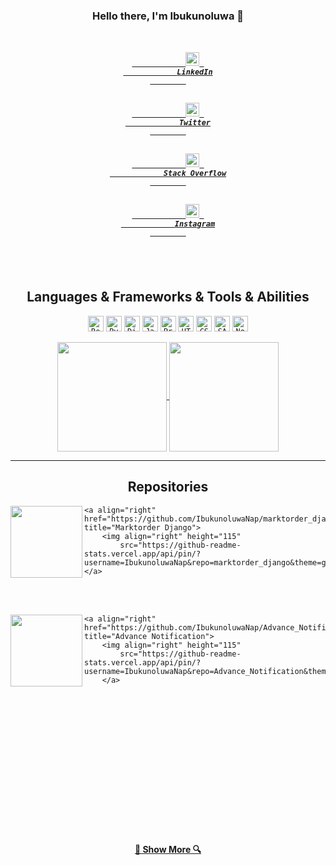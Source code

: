 <h3 align="center">Hello there, I'm Ibukunoluwa 👋</h3>
<h5 align="center">
    <code>
        <a href="https://www.linkedin.com/in/ibukunoluwanap/" title="LinkedIn Profile">
            <img width="22" src="https://github.com/zumrudu-anka/zumrudu-anka/blob/master/images/linkedin.svg"> 
            LinkedIn
        </a>
    </code>
    <code>
        <a href="https://twitter.com/ibukunoluwanap" title="Twitter Profile">
            <img width="22" src="https://play-lh.googleusercontent.com/wIf3HtczQDjHzHuu7vezhqNs0zXAG85F7VmP7nhsTxO3OHegrVXlqIh_DWBYi86FTIGk"> 
            Twitter
        </a>
    </code>
    <code>
        <a href="https://stackoverflow.com/users/13787785/ibukunoluwa-naphtali" title="Stack Overflow Profile">
            <img width="22" src="https://github.com/zumrudu-anka/zumrudu-anka/blob/master/images/stackoverflow.svg"> 
            Stack Overflow
        </a>
    </code>
    <code>
        <a href="https://www.instagram.com/ibukunoluwanap/" title="Instagram Profile">
            <img width="22" src="https://github.com/zumrudu-anka/zumrudu-anka/blob/master/images/instagram.svg"> 
            Instagram
        </a>
    </code>
</h5>

<br>

<h2 align="center">Languages & Frameworks & Tools & Abilities</h2>

<p align="center">
    <code><img title="React" height="25" src="https://github.com/zumrudu-anka/zumrudu-anka/blob/master/images/react-original.svg"></code>
    <code><img title="Python" height="25" src="https://github.com/zumrudu-anka/zumrudu-anka/blob/master/images/python-original.svg"></code>
    <code><img title="Django" height="25" src="https://github.com/zumrudu-anka/zumrudu-anka/blob/master/images/django.png"></code>
    <code><img title="Javascript" height="25" src="https://github.com/zumrudu-anka/zumrudu-anka/blob/master/images/javascript.svg"></code>
    <code><img title="Problem Solving" height="25" src="https://github.com/zumrudu-anka/zumrudu-anka/blob/master/images/problemSolving.png"></code>
    <code><img title="HTML5" height="25" src="https://github.com/zumrudu-anka/zumrudu-anka/blob/master/images/html5.svg"></code>
    <code><img title="CSS" height="25" src="https://github.com/zumrudu-anka/zumrudu-anka/blob/master/images/css.svg"></code>
    <code><img title="SASS" height="25" src="https://github.com/zumrudu-anka/zumrudu-anka/blob/master/images/sass.svg"></code>
    <code><img title="Nodejs" height="25" src="https://upload.wikimedia.org/wikipedia/commons/thumb/d/d9/Node.js_logo.svg/1200px-Node.js_logo.svg.png"></code>
</p>

<p align=center>
    <a href="https://github.com/anuraghazra/github-readme-stats" title="Go to Source">
        <img height=175 align="center" src="https://github-readme-stats.vercel.app/api?username=IbukunoluwaNap&show_icons=true&theme=gotham">
    </a>
    <a href="https://github.com/anuraghazra/github-readme-stats">
        <img height=175 align="center" src="https://github-readme-stats.vercel.app/api/top-langs/?username=IbukunoluwaNap&hide=c%23,powershell,java&title_color=2aa889&text_color=99d1ce&icon_color=2bbc8a&bg_color=0c1014&langs_count=8&layout=compact" />
    </a>
</p>

<hr>

<h2 align="center">Repositories</h2>

<p width="100%" align="center">
    <a align="left" href="https://github.com/IbukunoluwaNap/marktorder_flutter" title="Marktorder Flutter"><img align="left"
            height="115"
            src="https://github-readme-stats.vercel.app/api/pin/?username=IbukunoluwaNap&repo=marktorder_flutter&theme=gotham"></a>

    <a align="right" href="https://github.com/IbukunoluwaNap/marktorder_django" title="Marktorder Django">
        <img align="right" height="115"
            src="https://github-readme-stats.vercel.app/api/pin/?username=IbukunoluwaNap&repo=marktorder_django&theme=gotham">
    </a>
</p>

<br>
<br>
<p width="100%" align="center">
    <a align="left" href="https://github.com/IbukunoluwaNap/big-family-360" title="Big Family 360">
        <img align="left" height="115"
            src="https://github-readme-stats.vercel.app/api/pin/?username=IbukunoluwaNap&repo=big-family-360&theme=gotham">
        </a>

    <a align="right" href="https://github.com/IbukunoluwaNap/Advance_Notification" title="Advance Notification">
        <img align="right" height="115"
            src="https://github-readme-stats.vercel.app/api/pin/?username=IbukunoluwaNap&repo=Advance_Notification&theme=gotham">
        </a>
</p>

<br><br><br><br><br><br><br><br><br><br><br><br><br>

<h4 align="center">
    <a href="https://github.com/IbukunoluwaNap?tab=repositories" title="Show Repositories">
        🔎 Show More
        🔍
    </a>
</h4>

